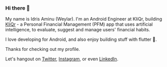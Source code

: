 ### Hi there 👋

<!--
**weylar/weylar** is a ✨ _special_ ✨ repository because its `README.md` (this file) appears on your GitHub profile.
Here are some ideas to get you started:

- 🔭 I’m currently working on ...
- 🌱 I’m currently learning ...
- 👯 I’m looking to collaborate on ...
- 🤔 I’m looking for help with ...
- 💬 Ask me about ...
- 📫 How to reach me: ...
- 😄 Pronouns: ...
- ⚡ Fun fact: ...
-->
My name is Idris Aminu (Weylar). I'm an Android Engineer at KliQr, building [KliQr](https://kliqr.com) - a Personal Financial Management (PFM) app that uses artificial intelligence, to evaluate, suggest and manage users' financial habits. 

I love developing for Android, and also enjoy building stuff with flutter 💖.

Thanks for checking out my profile.

Let's hangout on [Twitter](https://twitter.com/weylar), [Instagram](https://instagram.com/heedris), or even [LinkedIn](https://linkedin.com/in/idris-aminu-000884146/).
